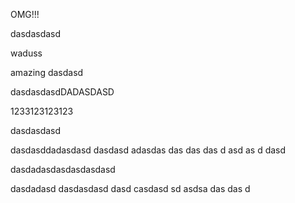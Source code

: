 OMG!!!

dasdasdasd  

waduss

amazing dasdasd

dasdasdasdDADASDASD

1233123123123

dasdasdasd

dasdasddadasdasd
dasdasd
adasdas das das das d asd as d dasd

dasdadasdasdasdasdasd

dasdadasd
dasdasdasd
dasd
casdasd
sd
asdsa
das
das
d
